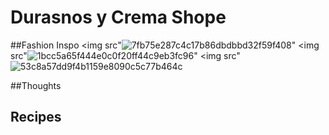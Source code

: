 # Durasnos y Crema Shope
##Fashion Inspo
<img src"![7fb75e287c4c17b86dbdbbd32f59f408](https://user-images.githubusercontent.com/114519167/193112226-959d2f6d-3f64-4992-9c0c-120ca7710d4a.jpg)"
<img src"![1bcc5a65f444e0c0f20ff44c9eb3fc96](https://user-images.githubusercontent.com/114519167/193112786-0cb09996-0dc0-46c4-9eb7-26862b92c4e1.jpg)"
<img src" ![53c8a57dd9f4b1159e8090c5c77b464c](https://user-images.githubusercontent.com/114519167/193113001-c5c72c61-4b58-430a-a46a-8bb15418d4ef.jpg)

##Thoughts
## Recipes 
